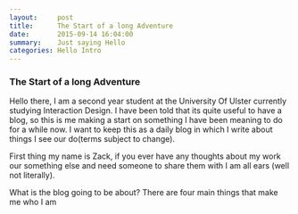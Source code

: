 ```yaml
---
layout:     post
title:      The Start of a long Adventure
date:       2015-09-14 16:04:00
summary:    Just saying Hello
categories: Hello Intro
---
```


### The Start of a long Adventure

Hello there, I am a second year student at the University Of Ulster currently studying Interaction Design. I have been told that its quite useful to have a blog, so this is me making a start on something I have been meaning to do for a while now. I want to keep this as a daily blog in which I write about things I see our do(terms subject to change).

First thing my name is Zack, if you ever have any thoughts about my work our something else and need someone to share them with I am all ears (well not literally).

What is the blog going to be about? There are four main things that make me who I am



